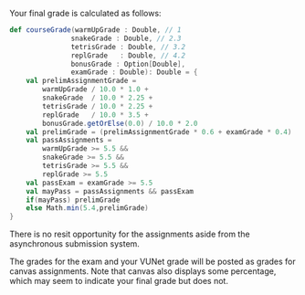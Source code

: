 Your final grade is calculated as follows:

```scala
def courseGrade(warmUpGrade : Double, // 1  
               snakeGrade : Double, // 2.3  
               tetrisGrade : Double, // 3.2  
               replGrade   : Double, // 4.2  
               bonusGrade : Option[Double],  
               examGrade : Double): Double = {  
    val prelimAssignmentGrade =  
        warmUpGrade / 10.0 * 1.0 +  
        snakeGrade  / 10.0 * 2.25 +  
        tetrisGrade / 10.0 * 2.25 +  
        replGrade   / 10.0 * 3.5 +  
        bonusGrade.getOrElse(0.0) / 10.0 * 2.0  
    val prelimGrade = (prelimAssignmentGrade * 0.6 + examGrade * 0.4)  
    val passAssignments =  
	    warmUpGrade >= 5.5 &&  
        snakeGrade >= 5.5 &&  
        tetrisGrade >= 5.5 &&  
        replGrade >= 5.5  
    val passExam = examGrade >= 5.5  
    val mayPass = passAssignments && passExam  
    if(mayPass) prelimGrade  
    else Math.min(5.4,prelimGrade)  
}
```

There is no resit opportunity for the assignments aside from the asynchronous submission system.

The grades for the exam and your VUNet grade will be posted as grades for canvas assignments. Note that canvas also displays some percentage, which may seem to indicate your final grade but does not.